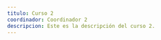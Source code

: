 ```yaml
---
titulo: Curso 2
coordinador: Coordinador 2
descripcion: Este es la descripción del curso 2.
---
```

